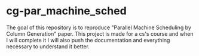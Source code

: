 # cg-par_machine_sched
The goal of this repository is to reproduce "Parallel Machine Scheduling by Column Generation" paper.
This project is made for a cs's course and when I will complete it I will also push the documentation and everything necessary to understand it better.